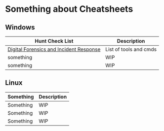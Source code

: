 # Something about Cheatsheets


## **Windows**

| Hunt Check List                                                                        | Description            |
|----------------------------------------------------------------------------------------|------------------------|
| [Digital Forensics and Incident Response](https://www.jaiminton.com/cheatsheet/DFIR/#) | List of tools and cmds |
| something                                                                              | WIP                    |
| something                                                                              | WIP                    |


## **Linux**

| Something | Description |
|-----------|-------------|
| Something | WIP         |
| Something | WIP         |
| Something | WIP         |
